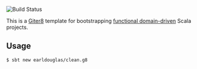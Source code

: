 ![Build Status](https://github.com/earldouglas/clean.g8/workflows/build/badge.svg)

This is a [Giter8][1] template for bootstrapping [functional
domain-driven][2] Scala projects.

[1]: http://www.foundweekends.org/giter8/
[2]: https://earldouglas.com/clean.html

## Usage

```
$ sbt new earldouglas/clean.g8
```
